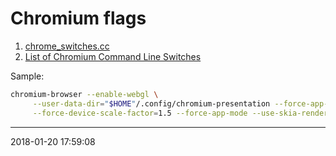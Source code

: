 # Chromium flags

1. [chrome_switches.cc](https://chromium.googlesource.com/chromium/src.git/+/master/chrome/common/chrome_switches.cc)
1. [List of Chromium Command Line Switches](https://peter.sh/experiments/chromium-command-line-switches/)

Sample:

```bash
chromium-browser --enable-webgl \
     --user-data-dir="$HOME"/.config/chromium-presentation --force-app-mode  \
     --force-device-scale-factor=1.5 --force-app-mode --use-skia-renderer http://localhost:80/
```
* * *
2018-01-20 17:59:08

